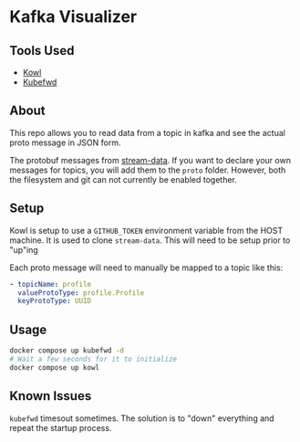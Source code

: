 # Kafka Visualizer

## Tools Used

- [Kowl](https://github.com/cloudhut/kowl)
- [Kubefwd](https://github.com/txn2/kubefwd)

## About

This repo allows you to read data from a topic in kafka and see the actual proto message in JSON form.

The protobuf messages from [stream-data](https://github.com/FigureTechnologies/stream-data). If you want to declare your own messages for topics, you will add them to the `proto` folder. However, both the filesystem and git can not currently be enabled together.

## Setup

Kowl is setup to use a `GITHUB_TOKEN` environment variable from the HOST machine.
It is used to clone `stream-data`.
This will need to be setup prior to "up"ing

Each proto message will need to manually be mapped to a topic like this:

```yaml
- topicName: profile
  valueProtoType: profile.Profile
  keyProtoType: UUID
```

## Usage

```sh
docker compose up kubefwd -d
# Wait a few seconds for it to initialize
docker compose up kowl
```

## Known Issues

`kubefwd` timesout sometimes. The solution is to "down" everything and repeat the startup process.